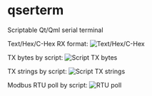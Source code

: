 # qserterm
Scriptable Qt/Qml serial terminal

Text/Hex/C-Hex RX format:
![Text/Hex/C-Hex](https://raw.github.com/ncp1402/qserterm/master/repo/doc/pics/pic01.png)

TX bytes by script:
![Script TX bytes](https://raw.github.com/ncp1402/qserterm/master/repo/doc/pics/pic02.png)

TX strings by script:
![Script TX strings](https://raw.github.com/ncp1402/qserterm/master/repo/doc/pics/pic03.png)

Modbus RTU poll by script:
![RTU poll](https://raw.github.com/ncp1402/qserterm/master/repo/doc/pics/pic04.png)

